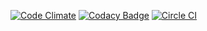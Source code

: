 [![Code Climate](https://codeclimate.com/github/SellWellDesigns/client/badges/gpa.svg)](https://codeclimate.com/github/SellWellDesigns/client)
[![Codacy Badge](https://www.codacy.com/project/badge/164a633e00ee4626926cfdaa24585bc6)](https://www.codacy.com/app/conarwelsh/client)
[![Circle CI](https://circleci.com/gh/SellWellDesigns/client.svg?style=svg)](https://circleci.com/gh/SellWellDesigns/client)